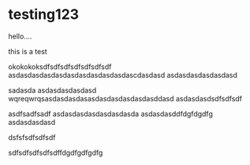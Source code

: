 testing123
==========
hello....


this is a test

okokokoksdfsdfsdfsdfsdfsdfsdf
asdasdasdasdasdasdasdasdasdasdascdasdasd
asdasdasdasdasdasd

sadasda
asdasdasdasdasd
wqreqwrqsasdasdasdasasdasdasdasdasdasddasd
asdasdasdsdfsdfsdf

asdfsadfsadf
asdasdasdasdasdasdasda
asdasdasddfdgfdgdfg
asdasdasdasd

dsfsfsdfsdfsdf

sdfsdfsdfsdfsdffdgdfgdfgdfg
